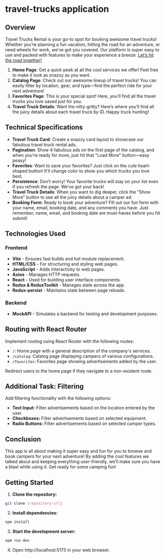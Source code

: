 # travel-trucks application

## Overview

Travel Trucks Rental is your go-to spot for booking awesome travel trucks! Whether you’re planning a fun vacation, hitting the road for an adventure, or need wheels for work, we’ve got you covered. Our platform is super easy to use and packed with features to make your experience a breeze. [Let’s hit the road together!](https://travel-trucks-two-chi.vercel.app)

1. **Home Page**: Get a quick peek at all the cool services we offer! Feel free to make it look as snazzy as you want.
2. **Catalog Page**: Check out our awesome lineup of travel trucks! You can easily filter by location, gear, and type—find the perfect ride for your next adventure!
3. **Favorites Page**: This is your special spot! Here, you’ll find all the travel trucks you love saved just for you.
4. **Travel Truck Details**: Want the nitty-gritty? Here’s where you’ll find all the juicy details about each travel truck by ID. Happy truck hunting!

## Technical Specifications

- **Travel Truck Card**: Create a snazzy card layout to showcase our fabulous travel truck rental ads.
- **Pagination**: Show 4 fabulous ads on the first page of the catalog, and when you're ready for more, just hit that "Load More" button—easy peasy!
- **Favorites**: Want to save your favorites? Just click on the cute heart-shaped button! It’ll change color to show you which trucks you love best.
- **Persistence**: Don’t worry! Your favorite trucks will stay on your list even if you refresh the page. We’ve got your back!
- **Travel Truck Details**: When you want to dig deeper, click the "Show More" button to see all the juicy details about a camper ad.
- **Booking Form**: Ready to book your adventure? Fill out our fun form with your name, email, booking date, and any comments you have. Just remember, name, email, and booking date are must-haves before you hit submit!

## Technologies Used

### Frontend

- **Vite** - Ensures fast builds and hot module replacement.
- **HTML/CSS** - For structuring and styling web pages.
- **JavaScript** - Adds interactivity to web pages.
- **Axios** - Manages HTTP requests.
- **React** - Used for building user interface components.
- **Redux & ReduxToolkit** - Manages state across the app.
- **Redux-persist** - Maintains state between page reloads.

### Backend

- **MockAPI** - Simulates a backend for testing and development purposes.

## Routing with React Router

Implement routing using React Router with the following routes:

- `/`: Home page with a general description of the company's services.
- `/catalog`: Catalog page displaying campers of various configurations.
- `/favorites`: Favorites page showing advertisements added by the user.

Redirect users to the home page if they navigate to a non-existent route.

## Additional Task: Filtering

Add filtering functionality with the following options:

- **Text Input:** Filter advertisements based on the location entered by the user.
- **Checkboxes:** Filter advertisements based on selected equipment.
- **Radio Buttons:** Filter advertisements based on selected camper types.

## Conclusion

This app is all about making it super easy and fun for you to browse and book campers for your next adventure! By adding the cool features we talked about and keeping everything user-friendly, we’ll make sure you have a blast while using it. Get ready for some camping fun!

## Getting Started

1. **Clone the repository:**
   
```bash
git clone [repository-url]
```
2. **Install dependencies:**

```bash
npm install
```

3. **Start the development server:**

```bash
npm run dev
```

4. Open http://localhost:5173 in your web browser.